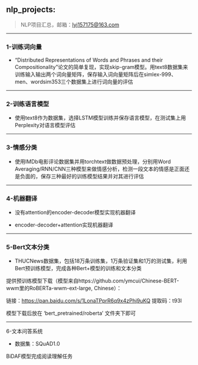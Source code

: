 ## nlp_projects: 
> NLP项目汇总，邮箱：lyj157175@163.com

------

### 1-训练词向量
- “Distributed Representations of Words and Phrases and their Compositionality”论文的简单复现，实现skip-gram模型。用text8数据集来训练输入输出两个词向量矩阵，保存输入词向量矩阵后在simlex-999、men、wordsim353三个数据集上进行词向量的评估
-------

### 2-训练语言模型
- 使用text8作为数据集，选择LSTM模型训练并保存语言模型，在测试集上用Perplexity对语言模型评估
---------

### 3-情感分类 
- 使用IMDb电影评论数据集并用torchtext做数据预处理，分别用Word Averaging/RNN/CNN三种模型来做情感分析，检测一段文本的情感是正面还是负面的，保存三种最好的训练模型结果并对其进行评估
---------

### 4-机器翻译

- 没有attention的encoder-decoder模型实现机器翻译

- encoder-decoder+attention实现机器翻译

------

### 5-Bert文本分类

- THUCNews数据集，包括18万条训练集，1万条验证集和1万的测试集，利用Bert预训练模型，完成各种Bert+模型的训练和文本分类

提供预训练模型下载（模型来自https://github.com/ymcui/Chinese-BERT-wwm里的RoBERTa-wwm-ext-large, Chinese）：

链接：https://pan.baidu.com/s/1LonaTPprR6q9x4zPhj9uKQ     提取码：t93l 

模型下载后放在  ‘bert_pretrained/roberta’  文件夹下即可

------

6-文本问答系统

- 数据集：SQuAD1.0

BiDAF模型完成阅读理解任务

